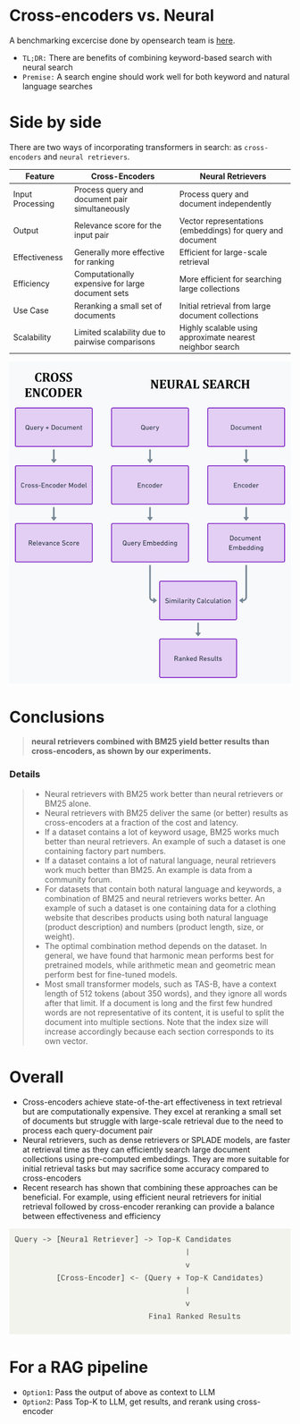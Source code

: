 # Cross-encoders vs. Neural
A benchmarking excercise done by opensearch team is [here](https://opensearch.org/blog/semantic-science-benchmarks/). 
- `TL;DR:` There are benefits of combining keyword-based search with neural search
- `Premise:` A search engine should work well for both keyword and natural language searches

# Side by side
There are two ways of incorporating transformers in search: as `cross-encoders` and `neural retrievers`.

| Feature          | Cross-Encoders                                      | Neural Retrievers                                      |
|------------------|-----------------------------------------------------|--------------------------------------------------------|
| Input Processing | Process query and document pair simultaneously      | Process query and document independently               |
| Output           | Relevance score for the input pair                  | Vector representations (embeddings) for query and document |
| Effectiveness    | Generally more effective for ranking                | Efficient for large-scale retrieval                    |
| Efficiency       | Computationally expensive for large document sets   | More efficient for searching large collections         |
| Use Case         | Reranking a small set of documents                  | Initial retrieval from large document collections      |
| Scalability      | Limited scalability due to pairwise comparisons     | Highly scalable using approximate nearest neighbor search |

![alt text](cross_vs_neural.png)

# Conclusions

>**neural retrievers combined with BM25 yield better results than cross-encoders, as shown by our experiments.**

### Details

> - Neural retrievers with BM25 work better than neural retrievers or BM25 alone.
>  - Neural retrievers with BM25 deliver the same (or better) results as cross-encoders at a fraction of the cost and latency.
>  - If a dataset contains a lot of keyword usage, BM25 works much better than neural retrievers. An example of such a dataset is one containing factory part numbers.
>  - If a dataset contains a lot of natural language, neural retrievers work much better than BM25. An example is data from a community forum.
>  - For datasets that contain both natural language and keywords, a combination of BM25 and neural retrievers works better. An example of such a dataset is one containing data for a clothing website that describes products using both natural language (product description) and numbers (product length, size, or weight).
>  - The optimal combination method depends on the dataset. In general, we have found that harmonic mean performs best for pretrained models, while arithmetic mean and geometric mean perform best for fine-tuned models.
>  - Most small transformer models, such as TAS-B, have a context length of 512 tokens (about 350 words), and they ignore all words after that limit. If a document is long and the first few hundred words are not representative of its content, it is useful to split the document into multiple sections. Note that the index size will increase accordingly because each section corresponds to its own vector.


# Overall
- Cross-encoders achieve state-of-the-art effectiveness in text retrieval but are computationally expensive. They excel at reranking a small set of documents but struggle with large-scale retrieval due to the need to process each query-document pair
- Neural retrievers, such as dense retrievers or SPLADE models, are faster at retrieval time as they can efficiently search large document collections using pre-computed embeddings. They are more suitable for initial retrieval tasks but may sacrifice some accuracy compared to cross-encoders
- Recent research has shown that combining these approaches can be beneficial. For example, using efficient neural retrievers for initial retrieval followed by cross-encoder reranking can provide a balance between effectiveness and efficiency

![alt text](image-4.png)

# For a RAG pipeline

- `Option1`: Pass the output of above as context to LLM
- `Option2`: Pass Top-K to LLM, get results, and rerank using cross-encoder

